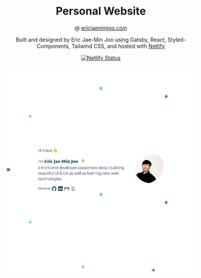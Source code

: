 <h1 align="center">
  Personal Website
</h1>
<p align="center">
  @ <a href="https://ericjaeminjoo.com">ericjaeminjoo.com</a>
  </p>
<p align="center">
	Built and designed by Eric Jae-Min Joo using Gatsby, React, Styled-Components, Tailwind CSS, and hosted with <a href='http://netlify.com/' target="_blank">Netlify</a>
</p>
<p align="center">
    <a href="https://app.netlify.com/sites/ericjaeminjoo/deploys" target="_blank">
        <img src="https://api.netlify.com/api/v1/badges/5bcf39fb-8e27-48be-b374-a98f60b7bb99/deploy-status" alt="Netlify Status"/>
    </a>
</p>
<div align="center">
<img src="static/images/ericjaeminjoo.png" alt="Screenshot of Personal Website Landing Page">
</div>
